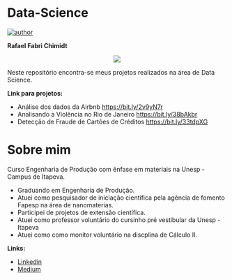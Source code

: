 # Data-Science

[![author](https://img.shields.io/badge/author-RafaelFabri-red.svg)](https://www.linkedin.com/in/rafael-fabri-chimidt/) 


**Rafael Fabri Chimidt**
<p align="center">
<img src = "https://user-images.githubusercontent.com/59238686/72443532-2b06be00-378d-11ea-8b54-3d6f748044da.jpg"
     </p>

Neste repositório encontra-se meus projetos realizados na área de Data Science.

**Link para projetos:**

* Análise dos dados da Airbnb https://bit.ly/2v9yN7r
* Analisando a Violência no Rio de Janeiro https://bit.ly/38bAkbr
* Detecção de Fraude de Cartões de Créditos https://bit.ly/33tdpXG

# Sobre mim
Curso Engenharia de Produção com ênfase em materiais na Unesp - Campus de Itapeva.

* Graduando em Engenharia de Produção.
* Atuei como pesquisador de iniciação científica pela agência de fomento Fapesp na área de nanomaterias. 
* Participei de projetos de extensão científica.
* Atuei como professor voluntário do cursinho pré vestibular da Unesp - Itapeva
* Atuei como como monitor voluntário na discplina de Cálculo II.

**Links:** 

* [Linkedin](https://www.linkedin.com/in/rafael-fabri-chimidt/)
* [Medium](https://medium.com/@rafael.fabri.chimidt)
